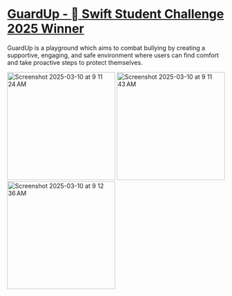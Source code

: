 # [GuardUp -  Swift Student Challenge 2025 Winner](https://www.wwdcscholars.com/s/733897F2-0FE6-4E59-A716-88E5D3DFF5EC/2025)

GuardUp is a playground which aims to combat bullying by creating a supportive, engaging, and safe environment where users can find comfort and take proactive steps to protect themselves.

<img width="250" alt="Screenshot 2025-03-10 at 9 11 24 AM" src="https://github.com/user-attachments/assets/92ff6052-fb03-4cc1-bec2-3ca49a5aa575" />
<img width="250" alt="Screenshot 2025-03-10 at 9 11 43 AM" src="https://github.com/user-attachments/assets/f95ec051-0c2e-484b-ab49-52fbbafa490a" />
<img width="250" alt="Screenshot 2025-03-10 at 9 12 36 AM" src="https://github.com/user-attachments/assets/5c0c98c4-6f22-4aad-bd0a-a52039b3d723" />
